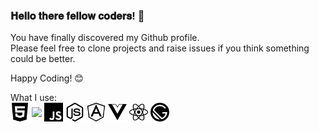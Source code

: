 ### 𝐇𝐞𝐥𝐥𝐨 𝐭𝐡𝐞𝐫𝐞 𝐟𝐞𝐥𝐥𝐨𝐰 𝐜𝐨𝐝𝐞𝐫𝐬! 👋
You have finally discovered my Github profile. <br>
Please feel free to clone projects and raise issues if you think something could be better.

Happy Coding! 😊

What I use:<br>
<img src="/svgs/HTML5.svg" align="center" width="30">
<img src="/svgs/CSS3.svgg" align="center" width="30">
<img src="/svgs/JavaScript.svg" align="center" width="30">
<img src="/svgs/Node.js.svg" align="center" width="30">
<img src="/svgs/AngularJS.svg" align="center" width="30">
<img src="/svgs/Vue.js.svg" align="center" width="30">
<img src="/svgs/React.svg" align="center" width="30">
<img src="/svgs/Gatsby.svg" align="center" width="30">
<!--
**ABSphreak/ABSphreak** is a ✨ _special_ ✨ repository because its `README.md` (this file) appears on your GitHub profile.

Here are some ideas to get you started:

- 🔭 I’m currently working on ...
- 🌱 I’m currently learning ...
- 👯 I’m looking to collaborate on ...
- 🤔 I’m looking for help with ...
- 💬 Ask me about ...
- 📫 How to reach me: ...
- 😄 Pronouns: ...
- ⚡ Fun fact: ...
-->
